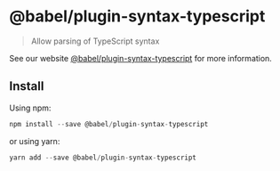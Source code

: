 # @babel/plugin-syntax-typescript

> Allow parsing of TypeScript syntax

See our website [@babel/plugin-syntax-typescript](https://new.babeljs.io/docs/en/next/babel-plugin-syntax-typescript.html) for more information.

## Install

Using npm:

```js
npm install --save @babel/plugin-syntax-typescript
```

or using yarn:

```js
yarn add --save @babel/plugin-syntax-typescript
```
